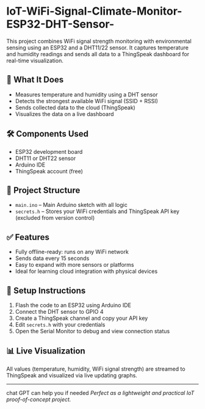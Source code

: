 # IoT-WiFi-Signal-Climate-Monitor-ESP32-DHT-Sensor-
This project combines WiFi signal strength monitoring with environmental sensing using an ESP32 and a DHT11/22 sensor. It captures temperature and humidity readings and sends all data to a ThingSpeak dashboard for real-time visualization.

## 🚀 What It Does
- Measures temperature and humidity using a DHT sensor
- Detects the strongest available WiFi signal (SSID + RSSI)
- Sends collected data to the cloud (ThingSpeak)
- Visualizes the data on a live dashboard

## 🛠 Components Used
- ESP32 development board  
- DHT11 or DHT22 sensor  
- Arduino IDE  
- ThingSpeak account (free)  

## 📂 Project Structure
- `main.ino` – Main Arduino sketch with all logic
- `secrets.h` – Stores your WiFi credentials and ThingSpeak API key (excluded from version control)

## ✅ Features
- Fully offline-ready: runs on any WiFi network  
- Sends data every 15 seconds  
- Easy to expand with more sensors or platforms  
- Ideal for learning cloud integration with physical devices

## 🔧 Setup Instructions
1. Flash the code to an ESP32 using Arduino IDE  
2. Connect the DHT sensor to GPIO 4  
3. Create a ThingSpeak channel and copy your API key  
4. Edit `secrets.h` with your credentials  
5. Open the Serial Monitor to debug and view connection status  

## 📊 Live Visualization
All values (temperature, humidity, WiFi signal strength) are streamed to ThingSpeak and visualized via live updating graphs.

---
chat GPT can help you if needed
*Perfect as a lightweight and practical IoT proof-of-concept project.*
